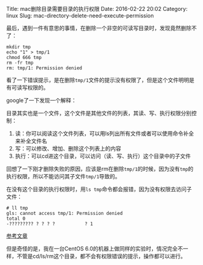Title: mac删除目录需要目录的执行权限
Date: 2016-02-22 20:02
Category: linux
Slug: mac-directory-delete-need-execute-permission


最后，遇到一件有意思的事情，在删除一个非空的可读写目录时，发现竟然删除不了：

```
mkdir tmp
echo "1" > tmp/1
chmod 666 tmp
rm -fr tmp
rm: tmp/1: Permission denied
```

看了一下错误提示，是在删除`tmp/1`文件的提示没有权限了，但是这个文件明明是有可读写权限的。
  
  
google了一下发现一个解释：

目录其实也是一个文件，这个文件是其他文件的列表，其读、写、执行权限分别控制：

1. 读：你可以阅读这个文件列表，可以用ls列出所有文件或者可以使用命令补全来补全文件名
2. 写：可以修改、增加、删除这个列表上的内容
3. 执行：可以cd进这个目录，可以访问（读、写、执行）这个目录中的子文件
  
  
回想了一下刚才删除失败的原因，应该是rm在删除`tmp/1`的时候，因为没有`tmp`的执行权限，所以不能访问其子文件`tmp/1`导致的。

在没有这个目录的执行权限时，用`ls tmp`命令都会报错，因为没有权限去访问子文件：

```
# ll tmp
gls: cannot access tmp/1: Permission denied
total 0
-????????? ? ? ? ?           ? 1
```
  
  
[参考文章](http://unix.stackexchange.com/questions/21251/how-do-directory-permissions-in-linux-work)
  
  
但是奇怪的是，我在一台CentOS 6.0的机器上做同样的实验时，情况完全不一样，不管是cd/ls/rm这个目录，都不会有权限错误的提示，操作都可以进行。